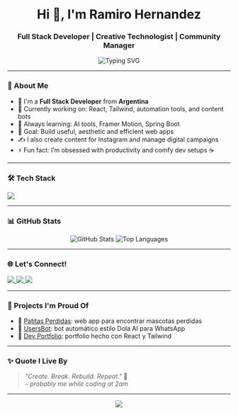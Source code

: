 <h1 align="center">Hi 👋, I'm Ramiro Hernandez</h1>
<h3 align="center">Full Stack Developer | Creative Technologist | Community Manager</h3>

<p align="center">
  <img src="https://readme-typing-svg.herokuapp.com?font=Fira+Code&pause=1000&center=true&width=435&lines=Welcome+to+my+GitHub+profile!;I+build+cool+web+apps.;Let's+connect+and+create+awesome+things!" alt="Typing SVG" />
</p>

---

### 🧠 About Me

- 💼 I'm a **Full Stack Developer** from **Argentina**
- 🔭 Currently working on: React, Tailwind, automation tools, and content bots
- 🌱 Always learning: AI tools, Framer Motion, Spring Boot
- 🎯 Goal: Build useful, aesthetic and efficient web apps
- ✍️ I also create content for Instagram and manage digital campaigns
- ⚡ Fun fact: I’m obsessed with productivity and comfy dev setups ☕

---

### 🛠️ Tech Stack

<p align="left">
  <img src="https://skillicons.dev/icons?i=js,ts,react,tailwind,python,nodejs,java,spring,html,css,git,github,vscode,figma" />
</p>

---

### 📊 GitHub Stats

<p align="center">
  <img src="https://github-readme-stats.vercel.app/api?username=RamaHernandez03&show_icons=true&theme=tokyonight&hide_border=true" alt="GitHub Stats" />
  <img src="https://github-readme-stats.vercel.app/api/top-langs/?username=RamaHernandez03&layout=compact&theme=tokyonight&hide_border=true" alt="Top Languages" />
</p>

---

### 🌐 Let's Connect!

<p align="left">
  <a href="https://ramiro-hernandez.netlify.app" target="_blank">
    <img src="https://img.shields.io/badge/Website-ramiro--hernandez.netlify.app-blue?style=for-the-badge&logo=google-chrome" />
  </a>
  <a href="mailto:ramiro.tomas.hernandez@gmail.com">
    <img src="https://img.shields.io/badge/Gmail-ramiro.tomas.hernandez03@gmail.com-red?style=for-the-badge&logo=gmail&logoColor=white" />
  </a>
  <a href="https://www.linkedin.com/in/ramahernandez03/" target="_blank">
    <img src="https://img.shields.io/badge/LinkedIn-ramahernandez03-blue?style=for-the-badge&logo=linkedin" />
  </a>
</p>

---

### 🧩 Projects I'm Proud Of

- 🚀 [Patitas Perdidas](https://github.com/RamaHernandez03/patitas-perdidas): web app para encontrar mascotas perdidas
- 🤖 [UsersBot](https://github.com/RamaHernandez03/usersBot): bot automático estilo Dola AI para WhatsApp
- 🧰 [Dev Portfolio](https://github.com/RamaHernandez03/dev-portfolio): portfolio hecho con React y Tailwind

---

### ✨ Quote I Live By

> *"Create. Break. Rebuild. Repeat."* 🚧  
> _– probably me while coding at 2am_

---

<p align="center">
  <img src="https://capsule-render.vercel.app/api?type=waving&color=gradient&height=100&section=footer"/>
</p>

